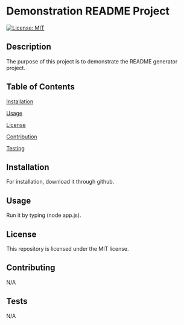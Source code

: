 # Demonstration README Project

[![License: MIT](https://img.shields.io/badge/License-MIT-blue.svg)](https://shields.io/)

## Description

The purpose of this project is to demonstrate the README generator project.

## Table of Contents


 [Installation](#installation)

 [Usage](#usage)

 [License](#licensing)
 
 [Contribution](#contribution)
 
 [Testing](#testing)


## Installation

For installation, download it through github.

## Usage

Run it by typing (node app.js).

## License

This repository is licensed under the MIT license.

## Contributing

N/A

## Tests

N/A



